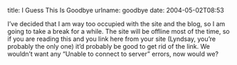 title: I Guess This Is Goodbye
urlname: goodbye
date: 2004-05-02T08:53

I&#x02bc;ve decided that I am way too occupied with the site and the blog, so I am going to take a break for a while. The site will be offline most of the time, so if you are reading this and you link here from your site (Lyndsay, you&#x02bc;re probably the only one) it&#x02bc;d probably be good to get rid of the link. We wouldn&#x02bc;t want any &ldquo;Unable to connect to server&rdquo; errors, now would we?